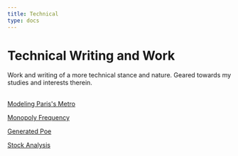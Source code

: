 ```yaml
---
title: Technical
type: docs
---
```


# Technical Writing and Work

Work and writing of a more technical stance and nature. Geared towards my studies and
interests therein. 

&nbsp;  
[Modeling Paris's Metro](/technical/learning_osmnx/)

[Monopoly Frequency](/technical/monopolyfreq/)

[Generated Poe](/technical/generatedpoe/)

[Stock Analysis](/technical/stockanalysis/stockanalysis/)
